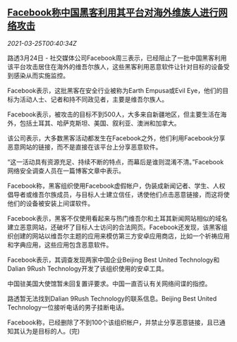 <!--1616634062000-->
[Facebook称中国黑客利用其平台对海外维族人进行网络攻击](https://cn.reuters.com/article/facebook-0324-wedn-accusations-hacking-idCNKBS2BH02D)
------

<div><i>2021-03-25T00:40:34Z</i></div><p>路透3月24日 - 社交媒体公司Facebook周三表示，已经阻止了一批中国黑客利用该平台攻击居住在海外的维吾尔族人，这些黑客利用恶意软件让针对目标的设备受到感染从而实施监控。</p><p>Facebook表示，这批黑客在安全行业被称为Earth Empusa或Evil Eye，他们的目标为活动人士、记者和持不同政见者，主要是维吾尔族人。</p><p>Facebook表示，被攻击的目标不到500人，大多来自新疆地区，但主要生活在海外，包括土耳其、哈萨克斯坦、美国、叙利亚、澳洲和加拿大。</p><p>该公司表示，大多数黑客活动都发生在Facebook之外，他们利用Facebook分享恶意网站的链接，而不是直接在该平台上分享恶意软件。</p><p>“这一活动具有资源充足、持续不断的特点，而幕后是谁则混淆不清。”Facebook网络安全调查人员在一篇博客文章中表示。</p><p>Facebook称，黑客组织使用Facebook虚假帐户，伪装成新闻记者、学生、人权倡导者或维吾尔族成员，与目标人士建立信任，诱使他们点击恶意链接，而这将使他们的设备被安装上间谍软件。</p><p>Facebook表示，黑客不仅使用看起来与热门维吾尔和土耳其新闻网站相似的域名建立恶意网站，还破坏了目标人士访问的合法网页。Facebook还发现，该黑客组织创建的网站以维吾尔主题的应用来模仿第三方安卓应用商店，比如一个祈祷应用和字典应用，这些应用包含恶意软件。</p><p>Facebook表示，其调查发现两家中国企业Beijing Best United Technology和Dalian 9Rush Technology开发了该组织使用的安卓工具。</p><p>中国驻美国大使馆暂未回复置评要求。中国一直否认有关网络间谍的指控。</p><p>路透暂无法找到Dalian 9Rush Technology的联系信息。Beijing Best United Technology一位接听电话的男子挂断电话。</p><p>Facebook称，已经删除了不到100个该组织帐户，并禁止分享恶意链接，且已通知其认为是目标的人。(完)</p>
